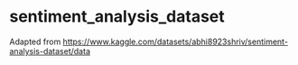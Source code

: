 # sentiment_analysis_dataset

Adapted from https://www.kaggle.com/datasets/abhi8923shriv/sentiment-analysis-dataset/data
